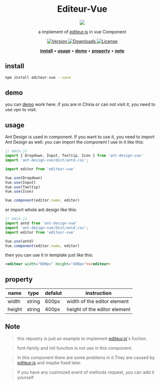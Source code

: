 <h1 align="center">
  <a>Editeur-Vue</a>
</h1>

<p align=center>
<img src="https://camo.githubusercontent.com/8e580b1b4576a7ec916ee1e98477156b63636fb9/68747470733a2f2f69302e6864736c622e636f6d2f6266732f616c62756d2f336633633632316464393939306231613135303663356232623031323935313336666638643266322e706e6740353138775f31655f31632e706e67"/>
</p>

<p align="center">a implement of <a href="https://github.com/jiangheng90/editeur.js">editeur.js</a> in vue Component</p>

<p align="center">
  <a href="https://npmjs.com/package/editeur-vue" title="Version">
    <img src="https://img.shields.io/npm/v/editeur-vue.svg" alt="Version">
  </a>
  <a href="https://npmjs.com/package/editeurjs" title="Downloads">
    <img src="https://img.shields.io/npm/dm/editeur-vue.svg" alt="Downloads">
  </a>
    <a href="https://www.mit-license.org/" title="License">
    <img src="https://img.shields.io/npm/l/editeurjs.svg" alt="License">
  </a>
</p>

<p align="center">
  <a href="#install"><strong>install</strong></a>
  &#x2022;
  <a href="#usage"><strong>usage</strong></a>
  &#x2022;
  <a href="#demo"><strong>demo</strong></a>
  &#x2022;
  <a href="#property"><strong>property</strong></a>
    &#x2022;
  <a href="#note"><strong>note</strong></a>
</p>

## install
```Bash
npm install editeur-vue --save
```

## demo
you can [demo](https://jiangheng90.github.io/editeur-vue/) work here. if you are in China or can not visit it, you need to use vpn to visit.

## usage
Ant Design is used in component. If you want to use it, you need to import Ant Design as well. you can import the component I use in it like this:
```Javascript
// main.js
import { Dropdown, Input, Tooltip, Icon } from 'ant-design-vue'
import 'ant-design-vue/dist/antd.css';

import editor from 'editeur-vue'

Vue.use(Dropdown)
Vue.use(Input)
Vue.use(Tooltip)
Vue.use(Icon)

Vue.component(editor.name, editor)
```
or import whole ant design like this: 
```Javascript
// main.js
import antd from 'ant-design-vue'
import 'ant-design-vue/dist/antd.css';
import editor from 'editeur-vue'

Vue.use(antd)
Vue.component(editor.name, editor)
```

then you can use it in template just like this:
```HTML
<editeur width="600px" height="400px"></editeur>
```

## property
|name|type|defalut|instruction|
|----|----|----|----|
|width|string|600px|width of the editor element|
|height|string|400px|height of the editor element|


## Note

  >this repostry is just an example to implement <a href="https://github.com/jiangheng90/editeur.js">editeur.js</a>'s fuction.

  >font-family and init function is not use in this component.

  >In this component there are some problems in it.They are caused by <a href="https://github.com/jiangheng90/editeur.js">editeur.js</a> and maybe fixed later.

  >If you have any custmized event of methods request, you can add it yourself
